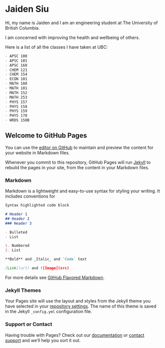 # Jaiden Siu
Hi, my name is Jaiden and I am an engineering student at The University of British Columbia.

I am concerned with improving the health and wellbeing of others.

Here is a list of all the classes I have taken at UBC:
```markdown
- APSC 100
- APSC 101
- APSC 160
- CHEM 121
- CHEM 154
- ECON 101
- MATH 100
- MATH 101
- MATH 152
- MATH 253
- PHYS 157
- PHYS 158
- PHYS 159
- PHYS 170
- WRDS 150B
```

## Welcome to GitHub Pages

You can use the [editor on GitHub](https://github.com/jaidensiu/jaidensiu.github.io/edit/main/README.md) to maintain and preview the content for your website in Markdown files.

Whenever you commit to this repository, GitHub Pages will run [Jekyll](https://jekyllrb.com/) to rebuild the pages in your site, from the content in your Markdown files.

### Markdown

Markdown is a lightweight and easy-to-use syntax for styling your writing. It includes conventions for

```markdown
Syntax highlighted code block

# Header 1
## Header 2
### Header 3

- Bulleted
- List

1. Numbered
2. List

**Bold** and _Italic_ and `Code` text

[Link](url) and ![Image](src)
```

For more details see [GitHub Flavored Markdown](https://guides.github.com/features/mastering-markdown/).

### Jekyll Themes

Your Pages site will use the layout and styles from the Jekyll theme you have selected in your [repository settings](https://github.com/jaidensiu/jaidensiu.github.io/settings/pages). The name of this theme is saved in the Jekyll `_config.yml` configuration file.

### Support or Contact

Having trouble with Pages? Check out our [documentation](https://docs.github.com/categories/github-pages-basics/) or [contact support](https://support.github.com/contact) and we’ll help you sort it out.
